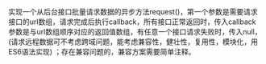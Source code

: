  实现一个从后台接口批量请求数据的异步方法request()，第一个参数是需要请求接口的url数组，请求完成后执行callback，所有接口正常返回时，传入callback参数是与url数组顺序对应的返回值数组，有任意一个接口请求失败时，传入null，
 (请求远程数据可不考虑跨域问题，能考虑兼容性，健壮性，复用性，模块化，用ES6语法实现) ；存在兼容问题的，兼容方案需要简单注释。
